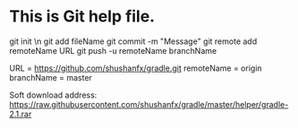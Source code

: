 # This is Git help file.
git init  \n
git add fileName
git commit -m "Message"
git remote add remoteName URL
git push -u remoteName branchName


URL = https://github.com/shushanfx/gradle.git
remoteName = origin
branchName = master

Soft download address: https://raw.githubusercontent.com/shushanfx/gradle/master/helper/gradle-2.1.rar
